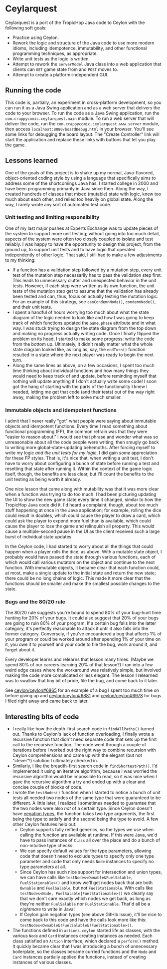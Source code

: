 # Ceylarquest

Ceylarquest is a port of the TropicHop Java code to Ceylon with the following soft goals:

* Practice using Ceylon.
* Rework the logic and structure of the Java code to use more modern idioms, including idempotence, immutability, and other functional programming techniques, as appropriate.
* Write unit tests as the logic is written.
* Attempt to rework the `ServerModel` Java class into a web application that clients can `GET` game state from and `POST` moves to.
* Attempt to create a platform-independent GUI.

## Running the code

This code is, partially, an experiment in cross-platform development, so you can run it as a Java Swing application and as a web server that delivers the code to your browser. To run the code as a Java Swing application, run the `com.crappycomic.ceylarquest.main` module. To run a web server that will deliver the code, run the `com.crappycomic.ceylarquest.www.server` module, then access `localhost:8080/boardDebug.html` in your browser. You'll see some links for debugging the board layout. The "Create Controller" link will start the application and replace these links with buttons that let you play the game.

## Lessons learned

One of the goals of this project is to shake up my normal, Java-flavored, object-oriented coding style by using a language that specifically aims to address some of the shortcomings Java has. I started college in 2000 and have been programming primarily in Java since then. Along the way, I created hundreds of classes that mixed (mutable) state with logic, knew too much about each other, and relied too heavily on global state. Along the way, I rarely wrote any sort of automated test code.

### Unit testing and limiting responsibility

One of my last major pushes at Experts Exchange was to update pieces of the system to support more unit testing; without going into too much detail, aspects of the system were often too closely coupled to isolate and test reliably. I was happy to have the opportunity to design this project, from the ground up, to support unit tests and to have logic that operated independently of other logic. That said, I still had to make a few adjustments to my thinking:

* If a function has a validation step followed by a mutation step, every unit test of the mutation step necessarily has to pass the validation step first. This leads to unnecessary clutter and unexpected behavior in the unit tests. However, if each step were written as its own function, the unit tests of the mutation step get to assume that the validation has already been tested and can, thus, focus on actually testing the mutation logic. For an example of this strategy, see `canCondemnNode()`, `condemnNode()`, and their unit tests.
* I spent a handful of hours worrying too much about what the state diagram of the logic needed to look like and how I was going to keep track of which functions updated the `Game.phase` attribute and in what way. I was stuck trying to design the state diagram from the top down and making no progress actually writing code. Once I finally flipped the problem on its head, I started to make some progress: write the code from the bottom up. Ultimately, it didn't really matter what the whole state diagram looked like, as long as, say, the `endTurn()` function resulted in a state where the next player was ready to begin the next turn.
* Along the same lines as above, on a few occasions, I spent too much time thinking about individual functions and how many things they would need to keep track of and update, before reminding myself that nothing will update anything if I don't actually write some code! I soon got the hang of starting with the parts of the functionality I knew I needed, letting me get that code (and their tests) out of the way right away, making the problem left to solve much smaller.

### Immutable objects and idempotent functions

I admit that I never really "got" what people were saying about immutable objects and idempotent functions. Every time I read something about functional programming (FP), the common refrain was that they were "easier to reason about." I would see that phrase and wonder what was so unreasonable about all the code people were writing, then smugly go back to writing more global-state-updating behemoths. After forcing myself to write my logic _and the unit tests for my logic_, I did gain _some_ appreciation for these FP styles. That is, it's nice that, when writing a unit test, I don't have to worry about configuring a bunch of state before running a test and resetting that state after running it. Within the context of the game logic itself, though, the benefits are less clear, but I'll count the benefits to the unit testing as being worth it already.

One nice lesson that came along with mutability was that it was more clear when a function was trying to do too much. I had been picturing updating the UI to show the new game state every time it changed, similar to how the TropicHop Java code did it. I'd heard a complaint, though, about too much stuff happening at once in the Java application; for example, rolling the dice could result in doubles, which could cause the player to draw a card, which could ask the player to expend more fuel than is available, which could cause the player to lose the game and relinquish all property. This would cause a multiple-second pause in the UI as the client received such a large burst of individual state updates.

In the Ceylon code, I had started to worry about all the things that could happen when a player rolls the dice, as above. With a mutable state object, I probably would have passed the state through various functions, each of which would call various mutators on the object and continue to the next function. With immutable objects, it became clear that each function could, at most, make a single update to the initial state and return the new state; there could be no long chains of logic. This made it more clear that the functions should be smaller and make the smallest possible changes to the state.

### Bugs and the 80/20 rule

The 80/20 rule suggests you're bound to spend 80% of your bug-hunt time hunting for 20% of your bugs. It could also suggest that 20% of your bugs are going to ruin 80% of your program. If a certain bug falls into the latter category, it's perfectly reasonable to attack it until it also falls into the former category. Conversely, if you've encountered a bug that affects 1% of your program or could be worked around after spending 1% of your time on it, you owe it to yourself and your code to file the bug, work around it, and forget about it.

Every developer learns and relearns that lesson many times. (Maybe we spend 80% of our careers learning 20% of that lesson?) I ran into a few weird edge cases where the workaround was relatively simple, but involved making the code more complicated or less elegant. The lesson I relearned was to swallow that tiny bit of pride, file the bug, and come back to it later.

See [ceylon/ceylon#6865](https://github.com/ceylon/ceylon/issues/6865) for an example of a bug I spent too much time on before giving up and [ceylon/ceylon#6881](https://github.com/ceylon/ceylon/issues/6881) and [ceylon/ceylon#6978](https://github.com/ceylon/ceylon/issues/6978) for bugs I filed right away and came back to later. 

## Interesting bits of code

* I really like how the depth-first search code in `findAllPaths()` turned out. Thanks to Ceylon's lack of function overloading, I finally wrote a recursive function that didn't need separate code that sets up the first call to the recursive function. The code went through a couple of iterations before I worked out the right way to combine recursion with Ceylon comprehensions and came up with the elegant (but not "clever"!) solution I ultimately checked in.
* Similarly, I like the breadth-first search code in `findShortestPath()`. I'd implemented it using an iterative algorithm, because I was worried the recursive algorithm would be impossible to read, so it was nice when I gave the recursive algorithm a try and ended up with a clear and concise couple of blocks of code.
* I wrote the `testNodes()` function when I started to notice a bunch of unit tests all needed two nodes of the same type that were guaranteed to be different. A little later, I realized I sometimes needed to guarantee that the two nodes were also _not_ of a certain type. Since Ceylon doesn't have [negation types](https://github.com/ceylon/ceylon/issues/6876), the function takes two type arguments, the first being the type to satisfy and the second being the type to avoid. A few other Ceylon features help out:
    * Ceylon supports fully reified generics, so the types we use when calling the function are available at runtime. If this were Java, we'd have to pass instances of `Class` all over the place and do a bunch of non-intuitive type checks.
    * We can specify default values for the type parameters, allowing code that doesn't need to exclude types to specify only one type parameter and code that only needs `Node` instances to specify no type parameters at all.
    * Since Ceylon has such nice support for intersection and union types, we can have calls like `testNodes<Ownable&FuelSalable, FuelStationable>()` and know we'll get nodes back that are both `Ownable` and `FuelSalable`, but not `FuelStationable`. With calls like `testNodes<Node, FuelSalable|FuelStationable>()` we clearly say that we don't care exactly which nodes we get back, as long as they're neither `FuelSalable` nor `FuelStationable`. That'd all be a _nightmare_ to write in Java!
    * If Ceylon gain negation types (see above GitHib issue), it'll be nice to come back to this code and have the calls look more like this: `testNodes<Ownable&!FuelSalable&!FuelStationable>()`.
* The functions defined in `actions.ceylon` started life as classes, with the various `Node` and `Card` instances creating instances as needed. Each class satisfied an `Action` interface, which declared a `perform()` method. It quickly became clear that I was introducing a bunch of unnecessary boilerplate, so the classes became curried functions and the `Node` and `Card` instances partially applied the functions, instead of creating instances of various classes.